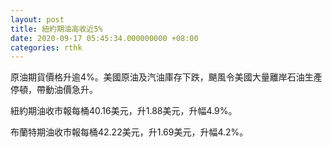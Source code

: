 ```yaml
---
layout: post
title: 紐約期油高收近5%
date: 2020-09-17 05:45:34.000000000 +08:00
categories: rthk
---
```


原油期貨價格升逾4%。美國原油及汽油庫存下跌，颶風令美國大量離岸石油生產停頓，帶動油價急升。

紐約期油收市報每桶40.16美元，升1.88美元，升幅4.9%。

布蘭特期油收市報每桶42.22美元，升1.69美元，升幅4.2%。
